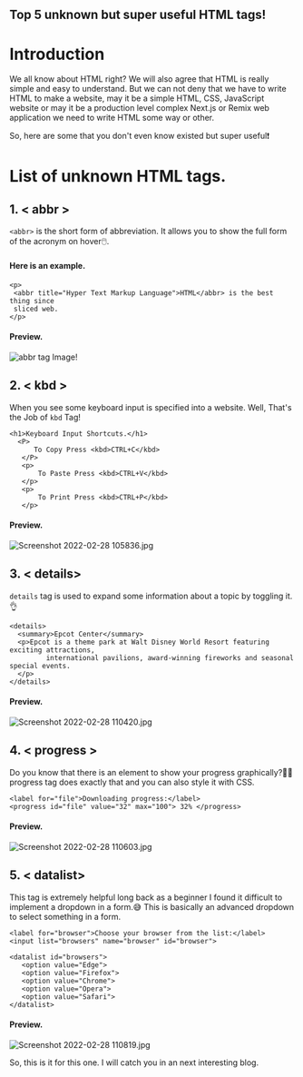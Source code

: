 ## Top 5 unknown but super useful HTML tags!

# Introduction

We all know about HTML right? We will also agree that HTML is really simple and easy to understand. But we can not deny that we have to write HTML to make a website, may it be a simple HTML, CSS, JavaScript website or may it be a production level complex Next.js or Remix web application we need to write HTML some way or other.

So, here  are some that you don't even know existed but super useful❗


# List of unknown HTML tags.

 ## 1.  < abbr >
```<abbr>``` is the short form of abbreviation.
It allows you to show the full form of the acronym on hover🖱️.

#### Here is an example.

    <p>
     <abbr title="Hyper Text Markup Language">HTML</abbr> is the best thing since 
     sliced web.
    </p>

#### Preview.
![abbr tag Image!](http://html5doctor.com/wp-content/uploads/2010/09/abbr-tooltip.png)

## 2. < kbd >
When you see some keyboard input is specified into a website. Well, That's the Job of ```kbd``` Tag!

    <h1>Keyboard Input Shortcuts.</h1>
      <P>
          To Copy Press <kbd>CTRL+C</kbd>
       </P>
       <p>
           To Paste Press <kbd>CTRL+V</kbd>
       </p>
       <p>
           To Print Press <kbd>CTRL+P</kbd>
       </p>

#### Preview.
![Screenshot 2022-02-28 105836.jpg](https://cdn.hashnode.com/res/hashnode/image/upload/v1646026177359/94R0efAJv.jpg)

## 3. < details>
```details``` tag is used to expand some information about a topic by toggling it.👌

    <details>
      <summary>Epcot Center</summary>
      <p>Epcot is a theme park at Walt Disney World Resort featuring exciting attractions, 
             international pavilions, award-winning fireworks and seasonal special events. 
      </p>
    </details>

#### Preview.

![Screenshot 2022-02-28 110420.jpg](https://cdn.hashnode.com/res/hashnode/image/upload/v1646026470432/oYf9RcRNb.jpg)

## 4. < progress >
Do you know that there is an element to show your progress graphically?🤷‍♂️
progress tag does exactly that and you can also style it with CSS.

    <label for="file">Downloading progress:</label>
    <progress id="file" value="32" max="100"> 32% </progress>

#### Preview.


![Screenshot 2022-02-28 110603.jpg](https://cdn.hashnode.com/res/hashnode/image/upload/v1646026575341/MQ8bvK1GZ.jpg)

## 5. < datalist>
This tag is extremely helpful long back as a beginner I found it difficult to implement a dropdown in a form.😅
This is basically an advanced dropdown to select something in a form.

    <label for="browser">Choose your browser from the list:</label>
    <input list="browsers" name="browser" id="browser">

    <datalist id="browsers">
       <option value="Edge">
       <option value="Firefox">
       <option value="Chrome">
       <option value="Opera">
       <option value="Safari">
    </datalist>

#### Preview.



![Screenshot 2022-02-28 110819.jpg](https://cdn.hashnode.com/res/hashnode/image/upload/v1646026712506/LTvTJ5uCF.jpg)

So, this is it for this one. I will catch you in an next interesting blog.